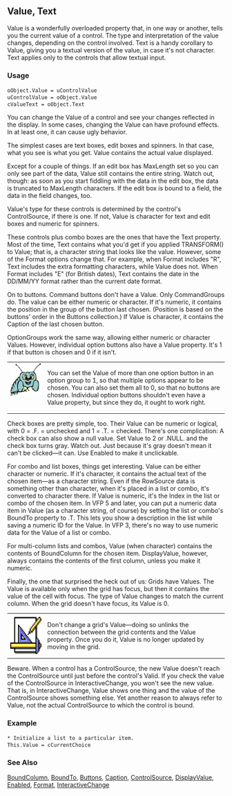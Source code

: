 ## Value, Text

Value is a wonderfully overloaded property that, in one way or another, tells you the current value of a control. The type and interpretation of the value changes, depending on the control involved. Text is a handy corollary to Value, giving you a textual version of the value, in case it's not character. Text applies only to the controls that allow textual input.

### Usage

```foxpro
oObject.Value = uControlValue
uControlValue = oObject.Value
cValueText = oObject.Text
```

You can change the Value of a control and see your changes reflected in the display. In some cases, changing the Value can have profound effects. In at least one, it can cause ugly behavior.

The simplest cases are text boxes, edit boxes and spinners. In that case, what you see is what you get. Value contains the actual value displayed.

Except for a couple of things. If an edit box has MaxLength set so you can only see part of the data, Value still contains the entire string. Watch out, though: as soon as you start fiddling with the data in the edit box, the data is truncated to MaxLength characters. If the edit box is bound to a field, the data in the field changes, too.

Value's type for these controls is determined by the control's ControlSource, if there is one. If not, Value is character for text and edit boxes and numeric for spinners. 

These controls plus combo boxes are the ones that have the Text property. Most of the time, Text contains what you'd get if you applied TRANSFORM() to Value; that is, a character string that looks like the value. However, some of the Format options change that. For example, when Format includes "R", Text includes the extra formatting characters, while Value does not. When Format includes "E" (for British dates), Text contains the date in the DD/MM/YY format rather than the current date format.

On to buttons. Command buttons don't have a Value. Only CommandGroups do. The value can be either numeric or character. If it's numeric, it contains the position in the group of the button last chosen. (Position is based on the buttons' order in the Buttons collection.) If Value is character, it contains the Caption of the last chosen button. 

OptionGroups work the same way, allowing either numeric or character Values. However, individual option buttons also have a Value property. It's 1 if that button is chosen and 0 if it isn't.

<table>
<tr>
  <td width="17%" valign="top">
<img width="95" height="77" src="bug.gif">
  </td>
  <td width="83%">
  <p>You can set the Value of more than one option button in an option group to 1, so that multiple options appear to be chosen. You can also set them all to 0, so that no buttons are chosen. Individual option buttons shouldn't even have a Value property, but since they do, it ought to work right.</p>
  </td>
 </tr>
</table>

Check boxes are pretty simple, too. Their Value can be numeric or logical, with 0 = .F. = unchecked and 1 = .T. = checked. There's one complication: A check box can also show a null value. Set Value to 2 or .NULL. and the check box turns gray. Watch out. Just because it's gray doesn't mean it can't be clicked&mdash;it can. Use Enabled to make it unclickable.

For combo and list boxes, things get interesting. Value can be either character or numeric. If it's character, it contains the actual text of the chosen item&mdash;as a character string. Even if the RowSource data is something other than character, when it's placed in a list or combo, it's converted to character there. If Value is numeric, it's the Index in the list or combo of the chosen item. In VFP 5 and later, you can put a numeric data item in Value (as a character string, of course) by setting the list or combo's BoundTo property to .T. This lets you show a description in the list while saving a numeric ID for the Value. In VFP 3, there's no way to use numeric data for the Value of a list or combo.

For multi-column lists and combos, Value (when character) contains the contents of BoundColumn for the chosen item. DisplayValue, however, always contains the contents of the first column, unless you make it numeric.

Finally, the one that surprised the heck out of us: Grids have Values. The Value is available only when the grid has focus, but then it contains the value of the cell with focus. The type of Value changes to match the current column. When the grid doesn't have focus, its Value is 0.

<table>
<tr>
  <td width="17%" valign="top">
<img width="94" height="94" src="Design.gif">
  </td>
  <td width="83%">
  <p>Don't change a grid's Value&mdash;doing so unlinks the connection between the grid contents and the Value property. Once you do it, Value is no longer updated by moving in the grid.</p>
  </td>
 </tr>
</table>

Beware. When a control has a ControlSource, the new Value doesn't reach the ControlSource until just before the control's Valid. If you check the value of the ControlSource in InteractiveChange, you won't see the new value. That is, in InteractiveChange, Value shows one thing and the value of the ControlSource shows something else. Yet another reason to always refer to Value, not the actual ControlSource to which the control is bound.

### Example

```foxpro
* Initialize a list to a particular item.
This.Value = cCurrentChoice
```
### See Also

[BoundColumn](s4g481.md), [BoundTo](s4g668.md), [Buttons](s4g466.md), [Caption](s4g482.md), [ControlSource](s4g588.md), [DisplayValue](s4g481.md), [Enabled](s4g360.md), [Format](s4g312.md), [InteractiveChange](s4g370.md)